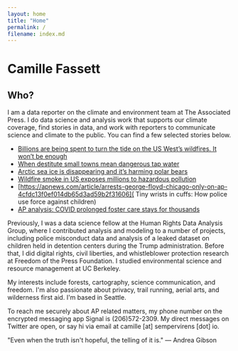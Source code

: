 ```yaml
---
layout: home
title: "Home"
permalink: /
filename: index.md
---
```


# Camille Fassett

## Who?

I am a data reporter on the climate and environment team at The Associated Press. I do data science and analysis work that supports our climate coverage, find stories in data, and work with reporters to communicate science and climate to the public. You can find a few selected stories below.
* [Billions are being spent to turn the tide on the US West’s wildfires. It won’t be enough](https://apnews.com/article/wildfires-forest-thinning-community-risk-biden-9d77309cb9e7520069b3c575d850aadc)
* [When destitute small towns mean dangerous tap water](https://apnews.com/article/health-business-west-virginia-dementia-6770a6191b89b064bd77227e1b18639d)
* [Arctic sea ice is disappearing and it’s harming polar bears](https://projects.apnews.com/features/2021/polar-bears-sea-ice/index.html)
* [Wildfire smoke in US exposes millions to hazardous pollution](https://apnews.com/article/virus-outbreak-wildfires-health-oregon-fires-138efdcef21f15751fe1809a7853903b)
* [https://apnews.com/article/arrests-george-floyd-chicago-only-on-ap-4cfdc13f0ef014db65d3ad59b2f31606](
Tiny wrists in cuffs: How police use force against children)
* [AP analysis: COVID prolonged foster care stays for thousands](https://apnews.com/article/ct-state-wire-only-on-ap-coronavirus-pandemic-foster-care-education-0324d732ed8e788a45e580a7b14052fd)

Previously, I was a data science fellow at the Human Rights Data Analysis Group, where I contributed analysis and modeling to a number of projects, including police misconduct data and analysis of a leaked dataset on children held in detention centers during the Trump administration. Before that, I did digital rights, civil liberties, and whistleblower protection research at Freedom of the Press Foundation. I studied environmental science and resource management at UC Berkeley.

My interests include forests, cartography, science communication, and freedom. I'm also passionate about privacy, trail running, aerial arts, and wilderness first aid. I'm based in Seattle.

To reach me securely about AP related matters, my phone number on the encrypted messaging app Signal is (206)572-2309. My direct messages on Twitter are open, or say hi via email at camille [at] sempervirens [dot] io. 

"Even when the truth isn't hopeful, the telling of it is." — Andrea Gibson